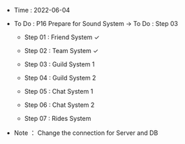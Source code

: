 - Time : 2022-06-04

- To Do : P16 Prepare for Sound System -> To Do : Step 03

    - Step 01 : Friend System ✓

    - Step 02 : Team System ✓

    - Step 03 : Guild System 1

    - Step 04 : Guild System 2

    - Step 05 : Chat System 1

    - Step 06 : Chat System 2

    - Step 07 : Rides System
 
- Note ： Change the connection for Server and DB
